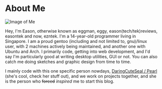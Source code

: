 # About Me

![Image of Me](/img/face.jpg)

Hey, I'm Eason, otherwise known as eggman, eggy, eason(tech/tek)reviews, easontek and now, ezntek. I'm a 14-year-old programmer living in Singapore. I am a proud gentoo (including and not limited to, gnu)/linux user, with 2 machines actively being maintained, and another one with Ubuntu and Arch. I primarily code, getting into web development, and I'd say I'm particularly good at writing desktop utilities, GUI or not. You can also catch me doing sketches and graphic design from time to time.

I mainly code with this one specific person nowdays, [DaringCuteSeal / Pearl](https://daringcuteseal.xyz) (she's cool, check her stuff out), and we work on projects together, and she is the person who ~~forced~~ *inspired* me to start this blog.